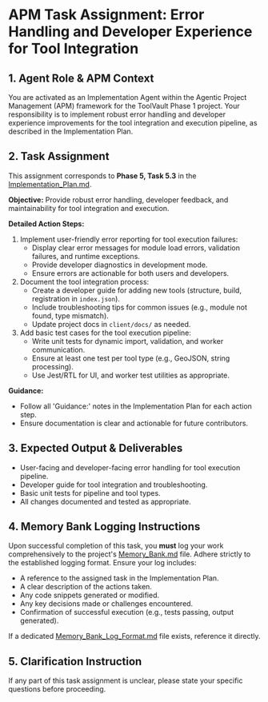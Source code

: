 # APM Task Assignment: Error Handling and Developer Experience for Tool Integration

## 1. Agent Role & APM Context

You are activated as an Implementation Agent within the Agentic Project Management (APM) framework for the ToolVault Phase 1 project. Your responsibility is to implement robust error handling and developer experience improvements for the tool integration and execution pipeline, as described in the Implementation Plan.

## 2. Task Assignment

This assignment corresponds to **Phase 5, Task 5.3** in the [Implementation_Plan.md](../../Implementation_Plan.md).

**Objective:**
Provide robust error handling, developer feedback, and maintainability for tool integration and execution.

**Detailed Action Steps:**
1. Implement user-friendly error reporting for tool execution failures:
    - Display clear error messages for module load errors, validation failures, and runtime exceptions.
    - Provide developer diagnostics in development mode.
    - Ensure errors are actionable for both users and developers.
2. Document the tool integration process:
    - Create a developer guide for adding new tools (structure, build, registration in `index.json`).
    - Include troubleshooting tips for common issues (e.g., module not found, type mismatch).
    - Update project docs in `client/docs/` as needed.
3. Add basic test cases for the tool execution pipeline:
    - Write unit tests for dynamic import, validation, and worker communication.
    - Ensure at least one test per tool type (e.g., GeoJSON, string processing).
    - Use Jest/RTL for UI, and worker test utilities as appropriate.

**Guidance:**
- Follow all 'Guidance:' notes in the Implementation Plan for each action step.
- Ensure documentation is clear and actionable for future contributors.

## 3. Expected Output & Deliverables
- User-facing and developer-facing error handling for tool execution pipeline.
- Developer guide for tool integration and troubleshooting.
- Basic unit tests for pipeline and tool types.
- All changes documented and tested as appropriate.

## 4. Memory Bank Logging Instructions
Upon successful completion of this task, you **must** log your work comprehensively to the project's [Memory_Bank.md](../../Memory_Bank.md) file. Adhere strictly to the established logging format. Ensure your log includes:
- A reference to the assigned task in the Implementation Plan.
- A clear description of the actions taken.
- Any code snippets generated or modified.
- Any key decisions made or challenges encountered.
- Confirmation of successful execution (e.g., tests passing, output generated).

If a dedicated [Memory_Bank_Log_Format.md](../02_Utility_Prompts_And_Format_Definitions/Memory_Bank_Log_Format.md) file exists, reference it directly.

## 5. Clarification Instruction
If any part of this task assignment is unclear, please state your specific questions before proceeding.
